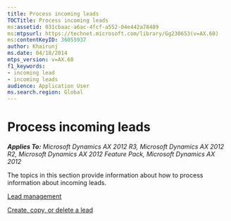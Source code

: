 ```yaml
---
title: Process incoming leads
TOCTitle: Process incoming leads
ms:assetid: 031cbaac-a6ac-4fcf-a552-04e442a78489
ms:mtpsurl: https://technet.microsoft.com/library/Gg230653(v=AX.60)
ms:contentKeyID: 36055937
author: Khairunj
ms.date: 04/18/2014
mtps_version: v=AX.60
f1_keywords:
- incoming lead
- incoming leads
audience: Application User
ms.search.region: Global
---
```


# Process incoming leads 


_**Applies To:** Microsoft Dynamics AX 2012 R3, Microsoft Dynamics AX 2012 R2, Microsoft Dynamics AX 2012 Feature Pack, Microsoft Dynamics AX 2012_

The topics in this section provide information about how to process information about incoming leads.

[Lead management](lead-management.md)

[Create, copy, or delete a lead](create-copy-or-delete-a-lead.md)

  



